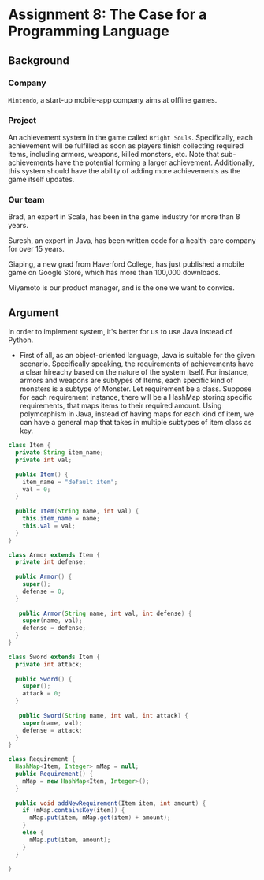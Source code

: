 # Assignment	8:	The	Case	for	a	Programming	Language

## Background
### Company 
`Mintendo`, a start-up mobile-app company aims at offline games.
### Project
An achievement system in the game called `Bright Souls`. Specifically, each achievement will be fulfilled as soon as players finish collecting required items, including armors, weapons, killed monsters, etc. Note that sub-achievements have the potential forming a larger achievement. Additionally, this system should have the ability of adding more achievements as the game itself updates.
### Our team
Brad, an expert in Scala, has been in the game industry for more than 8 years.

Suresh, an expert in Java, has been written code for a health-care company for over 15 years.

Giaping, a new grad from Haverford College, has just published a mobile game on Google Store, which has more than 100,000 downloads.

Miyamoto is our product manager, and is the one we want to convice.

## Argument
In order to implement system, it's better for us to use Java instead of Python.

- First of all, as an object-oriented language, Java is suitable for the given scenario. Specifically speaking, the requirements of achievements have a clear hireachy based on the nature of the system itself. For instance, armors and weapons are subtypes of Items, each specific kind of monsters is a subtype of Monster. Let requirement be a class. Suppose for each requirement instance, there will be a HashMap storing specific requirements, that maps items to their required amount. Using polymorphism in Java, instead of having maps for each kind of item, we can have a general map that takes in multiple subtypes of item class as key. 
```Java
class Item {
  private String item_name;
  private int val;
  
  public Item() { 
    item_name = "default item";
    val = 0;
  }
  
  public Item(String name, int val) {
    this.item_name = name;
    this.val = val;
  }
}

class Armor extends Item {
  private int defense;
  
  public Armor() {
    super();
    defense = 0;
  }
  
   public Armor(String name, int val, int defense) {
    super(name, val);
    defense = defense;
  }
}

class Sword extends Item {
  private int attack;
  
  public Sword() {
    super();
    attack = 0;
  }
  
   public Sword(String name, int val, int attack) {
    super(name, val);
    defense = attack;
  }
}

class Requirement {
  HashMap<Item, Integer> mMap = null;
  public Requirement() {
    mMap = new HashMap<Item, Integer>();
  }
  
  public void addNewRequirement(Item item, int amount) {
    if (mMap.containsKey(item)) {
      mMap.put(item, mMap.get(item) + amount);
    }
    else {
      mMap.put(item, amount);
    }
  }
   
}

```

